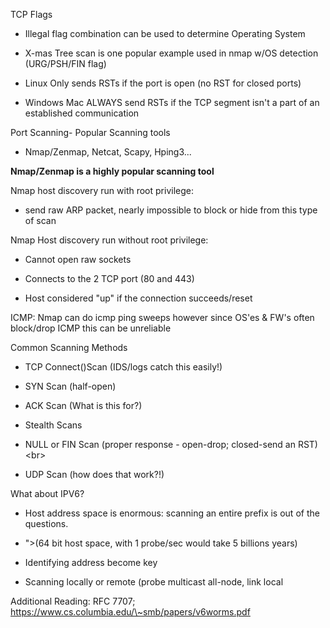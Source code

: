 TCP Flags

-   Illegal flag combination can be used to determine Operating System

-   X-mas Tree scan is one popular example used in nmap w/OS detection
    (URG/PSH/FIN flag)

-   Linux Only sends RSTs if the port is open (no RST for closed ports)

-   Windows Mac ALWAYS send RSTs if the TCP segment isn't a part of an
    established communication

Port Scanning- Popular Scanning tools

-   Nmap/Zenmap, Netcat, Scapy, Hping3...

**Nmap/Zenmap is a highly popular scanning tool**

Nmap host discovery run with root privilege:

-   send raw ARP packet, nearly impossible to block or hide from this type of
    scan

Nmap Host discovery run without root privilege:

-   Cannot open raw sockets

-   Connects to the 2 TCP port (80 and 443)

-   Host considered "up" if the connection succeeds/reset

ICMP: Nmap can do icmp ping sweeps however since OS'es & FW's often block/drop
ICMP this can be unreliable

Common Scanning Methods

-   TCP Connect()Scan (IDS/logs catch this easily!)

-   SYN Scan (half-open)

-   ACK Scan (What is this for?)

-   Stealth Scans

-   NULL or FIN Scan (proper response - open-drop; closed-send an RST) \<br\>

-   UDP Scan (how does that work?!)

What about IPV6?

-   Host address space is enormous: scanning an entire prefix is out of the
    questions.

-   "\>(64 bit host space, with 1 probe/sec would take 5 billions years)

-   Identifying address become key

-   Scanning locally or remote (probe multicast all-node, link local

Additional Reading: RFC 7707;
https://www.cs.columbia.edu/\~smb/papers/v6worms.pdf
